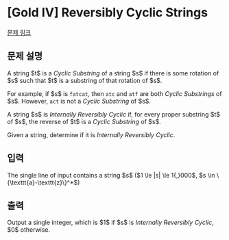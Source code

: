 # [Gold IV] Reversibly Cyclic Strings

[문제 링크](https://www.acmicpc.net/problem/24597) 

## 문제 설명

<p>A string $t$ is a <em>Cyclic Substring</em> of a string $s$ if there is some rotation of $s$ such that $t$ is a substring of that rotation of $s$.</p>

<p>For example, if $s$ is <code>fatcat</code>, then <code>atc</code> and <code>atf</code> are both <em>Cyclic Substrings</em> of $s$. However, <code>act</code> is not a <em>Cyclic Substring</em> of $s$.</p>

<p>A string $s$ is <em>Internally Reversibly Cyclic</em> if, for every proper substring $t$ of $s$, the reverse of $t$ is a <em>Cyclic Substring</em> of $s$.</p>

<p>Given a string, determine if it is <em>Internally Reversibly Cyclic</em>.</p>

## 입력 

 <p>The single line of input contains a string $s$ ($1 \le |s| \le 1{,}000$, $s \in \{\texttt{a}-\texttt{z}\}^*$)</p>

## 출력 

 <p>Output a single integer, which is $1$ if $s$ is <em>Internally Reversibly Cyclic</em>, $0$ otherwise.</p>

